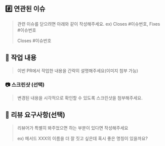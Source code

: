 ## #️⃣ 연관된 이슈

> 관련 이슈를 닫으려면 아래와 같이 작성해주세요. 
> ex) Closes #이슈번호, Fixes #이슈번호
>
> Closes #이슈번호

## 📝 작업 내용

> 이번 PR에서 작업한 내용을 간략히 설명해주세요(이미지 첨부 가능)

### 📷 스크린샷 (선택)

> 변경된 내용을 시각적으로 확인할 수 있도록 스크린샷을 첨부해주세요.

## 💬 리뷰 요구사항(선택)

> 리뷰어가 특별히 봐주었으면 하는 부분이 있다면 작성해주세요
>
> ex) 메서드 XXX의 이름을 더 잘 짓고 싶은데 혹시 좋은 명칭이 있을까요?
